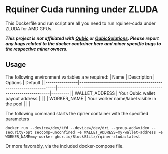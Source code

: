 # Rquiner Cuda running under ZLUDA

This Dockerfile and run script are all you need to run rquiner-cuda under ZLUDA for AMD GPUs.

***This project is not affiliated with [Qubic](http://discord.gg/qubic) or [QubicSolutions](https://qubic.solutions/). Please report any bugs related to the docker container here and miner specific bugs to the respective miner owners.***

## Usage

The following environment variables are required:
| Name           | Description                                                      | Options                                                                  | Default |
|----------------|------------------------------------------------------------------|--------------------------------------------------------------------------|---------|
| WALLET_ADDRESS | Your Qubic wallet payout address                                 |                                                                          |         |
| WORKER_NAME    | Your worker name/label visible in the pool                       |                                                                          |         | 

The following command starts the rqiner container with the specified parameters

`docker run --device=/dev/kfd --device=/dev/dri --group-add=video --security-opt seccomp=unconfined -e WALLET_ADDRESS=my-wallet-address -e WORKER_NAME=my-worker ghcr.io/BlockBlitz/rqiner-zluda:latest`

Or more favorably, via the included docker-compose file.
